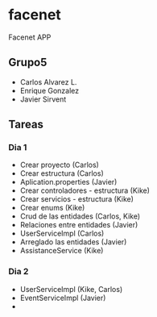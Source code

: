 # facenet
Facenet APP

## Grupo5
 
* Carlos Alvarez L.
* Enrique Gonzalez
* Javier Sirvent

## Tareas

### Dia 1
* Crear proyecto (Carlos)
* Crear estructura (Carlos)
* Aplication.properties (Javier)
* Crear controladores - estructura (Kike)
* Crear servicios - estructura (Kike)
* Crear enums (Kike)
* Crud de las entidades (Carlos, Kike)
* Relaciones entre entidades (Javier)
* UserServiceImpl (Carlos)
* Arreglado las entidades (Javier)
* AssistanceService (Kike)

### Dia 2
* UserServiceImpl (Kike, Carlos)
* EventServiceImpl (Javier)
* 